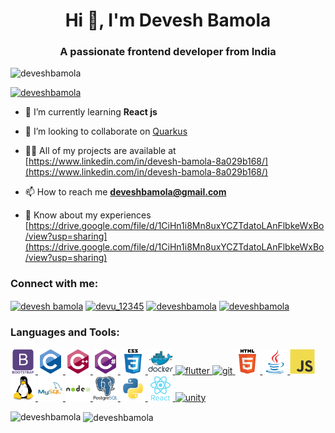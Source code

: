 <h1 align="center">Hi 👋, I'm Devesh Bamola</h1>
<h3 align="center">A passionate frontend developer from India</h3>

<p align="left"> <img src="https://komarev.com/ghpvc/?username=deveshbamola&label=Profile%20views&color=0e75b6&style=flat" alt="deveshbamola" /> </p>

<p align="left"> <a href="https://github.com/ryo-ma/github-profile-trophy"><img src="https://github-profile-trophy.vercel.app/?username=deveshbamola" alt="deveshbamola" /></a> </p>

- 🌱 I’m currently learning **React js**

- 👯 I’m looking to collaborate on [Quarkus](https://github.com/quarkusio/quarkus)

- 👨‍💻 All of my projects are available at [https://www.linkedin.com/in/devesh-bamola-8a029b168/](https://www.linkedin.com/in/devesh-bamola-8a029b168/)

- 📫 How to reach me **deveshbamola@gmail.com**

- 📄 Know about my experiences [https://drive.google.com/file/d/1CiHn1i8Mn8uxYCZTdatoLAnFlbkeWxBo/view?usp=sharing](https://drive.google.com/file/d/1CiHn1i8Mn8uxYCZTdatoLAnFlbkeWxBo/view?usp=sharing)

<h3 align="left">Connect with me:</h3>
<p align="left">
<a href="https://linkedin.com/in/devesh bamola" target="blank"><img align="center" src="https://raw.githubusercontent.com/rahuldkjain/github-profile-readme-generator/master/src/images/icons/Social/linked-in-alt.svg" alt="devesh bamola" height="30" width="40" /></a>
<a href="https://www.codechef.com/users/devu_12345" target="blank"><img align="center" src="https://cdn.jsdelivr.net/npm/simple-icons@3.1.0/icons/codechef.svg" alt="devu_12345" height="30" width="40" /></a>
<a href="https://www.hackerrank.com/deveshbamola" target="blank"><img align="center" src="https://raw.githubusercontent.com/rahuldkjain/github-profile-readme-generator/master/src/images/icons/Social/hackerrank.svg" alt="deveshbamola" height="30" width="40" /></a>
<a href="https://www.leetcode.com/deveshbamola" target="blank"><img align="center" src="https://raw.githubusercontent.com/rahuldkjain/github-profile-readme-generator/master/src/images/icons/Social/leet-code.svg" alt="deveshbamola" height="30" width="40" /></a>
</p>

<h3 align="left">Languages and Tools:</h3>
<p align="left"> <a href="https://getbootstrap.com" target="_blank"> <img src="https://raw.githubusercontent.com/devicons/devicon/master/icons/bootstrap/bootstrap-plain-wordmark.svg" alt="bootstrap" width="40" height="40"/> </a> <a href="https://www.cprogramming.com/" target="_blank"> <img src="https://raw.githubusercontent.com/devicons/devicon/master/icons/c/c-original.svg" alt="c" width="40" height="40"/> </a> <a href="https://www.w3schools.com/cpp/" target="_blank"> <img src="https://raw.githubusercontent.com/devicons/devicon/master/icons/cplusplus/cplusplus-original.svg" alt="cplusplus" width="40" height="40"/> </a> <a href="https://www.w3schools.com/cs/" target="_blank"> <img src="https://raw.githubusercontent.com/devicons/devicon/master/icons/csharp/csharp-original.svg" alt="csharp" width="40" height="40"/> </a> <a href="https://www.w3schools.com/css/" target="_blank"> <img src="https://raw.githubusercontent.com/devicons/devicon/master/icons/css3/css3-original-wordmark.svg" alt="css3" width="40" height="40"/> </a> <a href="https://www.docker.com/" target="_blank"> <img src="https://raw.githubusercontent.com/devicons/devicon/master/icons/docker/docker-original-wordmark.svg" alt="docker" width="40" height="40"/> </a> <a href="https://flutter.dev" target="_blank"> <img src="https://www.vectorlogo.zone/logos/flutterio/flutterio-icon.svg" alt="flutter" width="40" height="40"/> </a> <a href="https://git-scm.com/" target="_blank"> <img src="https://www.vectorlogo.zone/logos/git-scm/git-scm-icon.svg" alt="git" width="40" height="40"/> </a> <a href="https://www.w3.org/html/" target="_blank"> <img src="https://raw.githubusercontent.com/devicons/devicon/master/icons/html5/html5-original-wordmark.svg" alt="html5" width="40" height="40"/> </a> <a href="https://www.java.com" target="_blank"> <img src="https://raw.githubusercontent.com/devicons/devicon/master/icons/java/java-original.svg" alt="java" width="40" height="40"/> </a> <a href="https://developer.mozilla.org/en-US/docs/Web/JavaScript" target="_blank"> <img src="https://raw.githubusercontent.com/devicons/devicon/master/icons/javascript/javascript-original.svg" alt="javascript" width="40" height="40"/> </a> <a href="https://www.linux.org/" target="_blank"> <img src="https://raw.githubusercontent.com/devicons/devicon/master/icons/linux/linux-original.svg" alt="linux" width="40" height="40"/> </a> <a href="https://www.mysql.com/" target="_blank"> <img src="https://raw.githubusercontent.com/devicons/devicon/master/icons/mysql/mysql-original-wordmark.svg" alt="mysql" width="40" height="40"/> </a> <a href="https://nodejs.org" target="_blank"> <img src="https://raw.githubusercontent.com/devicons/devicon/master/icons/nodejs/nodejs-original-wordmark.svg" alt="nodejs" width="40" height="40"/> </a> <a href="https://www.postgresql.org" target="_blank"> <img src="https://raw.githubusercontent.com/devicons/devicon/master/icons/postgresql/postgresql-original-wordmark.svg" alt="postgresql" width="40" height="40"/> </a> <a href="https://www.python.org" target="_blank"> <img src="https://raw.githubusercontent.com/devicons/devicon/master/icons/python/python-original.svg" alt="python" width="40" height="40"/> </a> <a href="https://reactjs.org/" target="_blank"> <img src="https://raw.githubusercontent.com/devicons/devicon/master/icons/react/react-original-wordmark.svg" alt="react" width="40" height="40"/> </a> <a href="https://unity.com/" target="_blank"> <img src="https://www.vectorlogo.zone/logos/unity3d/unity3d-icon.svg" alt="unity" width="40" height="40"/> </a> </p>

<p><img align="left" src="https://github-readme-stats.vercel.app/api/top-langs?username=deveshbamola&show_icons=true&locale=en&layout=compact" alt="deveshbamola" /></p>

<p>&nbsp;<img align="center" src="https://github-readme-stats.vercel.app/api?username=deveshbamola&show_icons=true&locale=en" alt="deveshbamola" /></p>
